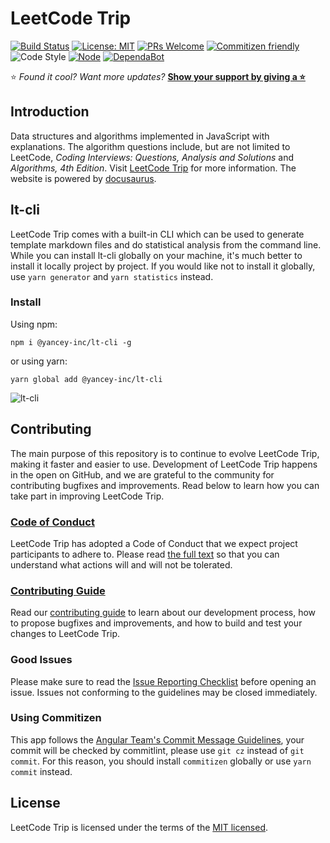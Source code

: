 # LeetCode Trip

[![Build Status](https://travis-ci.com/YanceyOfficial/leetcode-trip.svg?branch=master)](https://travis-ci.com/YanceyOfficial/leetcode-trip)
[![License: MIT](https://img.shields.io/badge/License-MIT-green.svg)](https://opensource.org/licenses/MIT)
[![PRs Welcome](https://img.shields.io/badge/PRs-welcome-green.svg)](https://github.com/YanceyOfficial/leetcode-trip/pulls)
[![Commitizen friendly](https://img.shields.io/badge/commitizen-friendly-brightgreen.svg)](http://commitizen.github.io/cz-cli/)
![Code Style](https://camo.githubusercontent.com/c83b8df34339bd302b7fd3fbb631f99ba25f87f8/68747470733a2f2f696d672e736869656c64732e696f2f62616467652f636f64655f7374796c652d70726574746965722d6666363962342e737667)
[![Node](https://img.shields.io/badge/node-%3E%3D12.20.2-orange.svg)](https://nodejs.org/en/)
[![DependaBot](https://camo.githubusercontent.com/1fe7004c016a5ab641008b9579409c784eaa1725/68747470733a2f2f696d672e736869656c64732e696f2f62616467652f446570656e6461626f742d656e61626c65642d626c75652e737667)](https://dependabot.com/)

⭐️ _Found it cool? Want more updates?_ [**Show your support by giving a ⭐️**](https://github.com/YanceyOfficial/leetcode-trip/stargazers)

## Introduction

Data structures and algorithms implemented in JavaScript with explanations. The algorithm questions include, but are not limited to LeetCode, _Coding Interviews: Questions, Analysis and Solutions_ and _Algorithms, 4th Edition_. Visit [LeetCode Trip](https://algorithm.yanceyleo.com/) for more information. The website is powered by [docusaurus](https://docusaurus.io/).

## lt-cli

LeetCode Trip comes with a built-in CLI which can be used to generate template markdown files and do statistical analysis from the command line. While you can install lt-cli globally on your machine, it's much better to install it locally project by project. If you would like not to install it globally, use `yarn generator` and `yarn statistics` instead.

### Install

Using npm:

`npm i @yancey-inc/lt-cli -g`

or using yarn:

`yarn global add @yancey-inc/lt-cli`

![lt-cli](https://static.yancey.app/lt-cli.gif)

## Contributing

The main purpose of this repository is to continue to evolve LeetCode Trip, making it faster and easier to use. Development of LeetCode Trip happens in the open on GitHub, and we are grateful to the community for contributing bugfixes and improvements. Read below to learn how you can take part in improving LeetCode Trip.

### [Code of Conduct](./CODE_OF_CONDUCT.md)

LeetCode Trip has adopted a Code of Conduct that we expect project participants to adhere to. Please read [the full text](./CODE_OF_CONDUCT.md) so that you can understand what actions will and will not be tolerated.

### [Contributing Guide](./CONTRIBUTING.md)

Read our [contributing guide](./CONTRIBUTING.md) to learn about our development process, how to propose bugfixes and improvements, and how to build and test your changes to LeetCode Trip.

### Good Issues

Please make sure to read the [Issue Reporting Checklist](./.github/ISSUE_TEMPLATE/bug_report.md) before opening an issue. Issues not conforming to the guidelines may be closed immediately.

### Using Commitizen

This app follows the [Angular Team's Commit Message Guidelines](https://github.com/angular/angular/blob/master/CONTRIBUTING.md#commit), your commit will be checked by commitlint, please use `git cz` instead of `git commit`. For this reason, you should install `commitizen` globally or use `yarn commit` instead.

## License

LeetCode Trip is licensed under the terms of the [MIT licensed](https://opensource.org/licenses/MIT).
